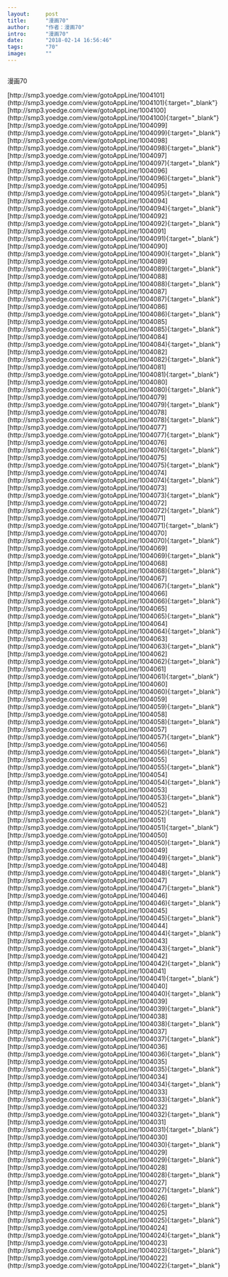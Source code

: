 ```yaml
---
layout:     post
title:      "漫画70"
author:     "作者：漫画70"
intro:      "漫画70"
date:       "2018-02-14 16:56:46"
tags:       "70"
image:      ""
---
```

<div style="text-align: center">
<p><img src=""/></p>
</div>
<p class="post-meta">
<span>漫画70</span>
</p>
[http://smp3.yoedge.com/view/gotoAppLine/1004101](http://smp3.yoedge.com/view/gotoAppLine/1004101){:target="_blank"}
[http://smp3.yoedge.com/view/gotoAppLine/1004100](http://smp3.yoedge.com/view/gotoAppLine/1004100){:target="_blank"}
[http://smp3.yoedge.com/view/gotoAppLine/1004099](http://smp3.yoedge.com/view/gotoAppLine/1004099){:target="_blank"}
[http://smp3.yoedge.com/view/gotoAppLine/1004098](http://smp3.yoedge.com/view/gotoAppLine/1004098){:target="_blank"}
[http://smp3.yoedge.com/view/gotoAppLine/1004097](http://smp3.yoedge.com/view/gotoAppLine/1004097){:target="_blank"}
[http://smp3.yoedge.com/view/gotoAppLine/1004096](http://smp3.yoedge.com/view/gotoAppLine/1004096){:target="_blank"}
[http://smp3.yoedge.com/view/gotoAppLine/1004095](http://smp3.yoedge.com/view/gotoAppLine/1004095){:target="_blank"}
[http://smp3.yoedge.com/view/gotoAppLine/1004094](http://smp3.yoedge.com/view/gotoAppLine/1004094){:target="_blank"}
[http://smp3.yoedge.com/view/gotoAppLine/1004092](http://smp3.yoedge.com/view/gotoAppLine/1004092){:target="_blank"}
[http://smp3.yoedge.com/view/gotoAppLine/1004091](http://smp3.yoedge.com/view/gotoAppLine/1004091){:target="_blank"}
[http://smp3.yoedge.com/view/gotoAppLine/1004090](http://smp3.yoedge.com/view/gotoAppLine/1004090){:target="_blank"}
[http://smp3.yoedge.com/view/gotoAppLine/1004089](http://smp3.yoedge.com/view/gotoAppLine/1004089){:target="_blank"}
[http://smp3.yoedge.com/view/gotoAppLine/1004088](http://smp3.yoedge.com/view/gotoAppLine/1004088){:target="_blank"}
[http://smp3.yoedge.com/view/gotoAppLine/1004087](http://smp3.yoedge.com/view/gotoAppLine/1004087){:target="_blank"}
[http://smp3.yoedge.com/view/gotoAppLine/1004086](http://smp3.yoedge.com/view/gotoAppLine/1004086){:target="_blank"}
[http://smp3.yoedge.com/view/gotoAppLine/1004085](http://smp3.yoedge.com/view/gotoAppLine/1004085){:target="_blank"}
[http://smp3.yoedge.com/view/gotoAppLine/1004084](http://smp3.yoedge.com/view/gotoAppLine/1004084){:target="_blank"}
[http://smp3.yoedge.com/view/gotoAppLine/1004082](http://smp3.yoedge.com/view/gotoAppLine/1004082){:target="_blank"}
[http://smp3.yoedge.com/view/gotoAppLine/1004081](http://smp3.yoedge.com/view/gotoAppLine/1004081){:target="_blank"}
[http://smp3.yoedge.com/view/gotoAppLine/1004080](http://smp3.yoedge.com/view/gotoAppLine/1004080){:target="_blank"}
[http://smp3.yoedge.com/view/gotoAppLine/1004079](http://smp3.yoedge.com/view/gotoAppLine/1004079){:target="_blank"}
[http://smp3.yoedge.com/view/gotoAppLine/1004078](http://smp3.yoedge.com/view/gotoAppLine/1004078){:target="_blank"}
[http://smp3.yoedge.com/view/gotoAppLine/1004077](http://smp3.yoedge.com/view/gotoAppLine/1004077){:target="_blank"}
[http://smp3.yoedge.com/view/gotoAppLine/1004076](http://smp3.yoedge.com/view/gotoAppLine/1004076){:target="_blank"}
[http://smp3.yoedge.com/view/gotoAppLine/1004075](http://smp3.yoedge.com/view/gotoAppLine/1004075){:target="_blank"}
[http://smp3.yoedge.com/view/gotoAppLine/1004074](http://smp3.yoedge.com/view/gotoAppLine/1004074){:target="_blank"}
[http://smp3.yoedge.com/view/gotoAppLine/1004073](http://smp3.yoedge.com/view/gotoAppLine/1004073){:target="_blank"}
[http://smp3.yoedge.com/view/gotoAppLine/1004072](http://smp3.yoedge.com/view/gotoAppLine/1004072){:target="_blank"}
[http://smp3.yoedge.com/view/gotoAppLine/1004071](http://smp3.yoedge.com/view/gotoAppLine/1004071){:target="_blank"}
[http://smp3.yoedge.com/view/gotoAppLine/1004070](http://smp3.yoedge.com/view/gotoAppLine/1004070){:target="_blank"}
[http://smp3.yoedge.com/view/gotoAppLine/1004069](http://smp3.yoedge.com/view/gotoAppLine/1004069){:target="_blank"}
[http://smp3.yoedge.com/view/gotoAppLine/1004068](http://smp3.yoedge.com/view/gotoAppLine/1004068){:target="_blank"}
[http://smp3.yoedge.com/view/gotoAppLine/1004067](http://smp3.yoedge.com/view/gotoAppLine/1004067){:target="_blank"}
[http://smp3.yoedge.com/view/gotoAppLine/1004066](http://smp3.yoedge.com/view/gotoAppLine/1004066){:target="_blank"}
[http://smp3.yoedge.com/view/gotoAppLine/1004065](http://smp3.yoedge.com/view/gotoAppLine/1004065){:target="_blank"}
[http://smp3.yoedge.com/view/gotoAppLine/1004064](http://smp3.yoedge.com/view/gotoAppLine/1004064){:target="_blank"}
[http://smp3.yoedge.com/view/gotoAppLine/1004063](http://smp3.yoedge.com/view/gotoAppLine/1004063){:target="_blank"}
[http://smp3.yoedge.com/view/gotoAppLine/1004062](http://smp3.yoedge.com/view/gotoAppLine/1004062){:target="_blank"}
[http://smp3.yoedge.com/view/gotoAppLine/1004061](http://smp3.yoedge.com/view/gotoAppLine/1004061){:target="_blank"}
[http://smp3.yoedge.com/view/gotoAppLine/1004060](http://smp3.yoedge.com/view/gotoAppLine/1004060){:target="_blank"}
[http://smp3.yoedge.com/view/gotoAppLine/1004059](http://smp3.yoedge.com/view/gotoAppLine/1004059){:target="_blank"}
[http://smp3.yoedge.com/view/gotoAppLine/1004058](http://smp3.yoedge.com/view/gotoAppLine/1004058){:target="_blank"}
[http://smp3.yoedge.com/view/gotoAppLine/1004057](http://smp3.yoedge.com/view/gotoAppLine/1004057){:target="_blank"}
[http://smp3.yoedge.com/view/gotoAppLine/1004056](http://smp3.yoedge.com/view/gotoAppLine/1004056){:target="_blank"}
[http://smp3.yoedge.com/view/gotoAppLine/1004055](http://smp3.yoedge.com/view/gotoAppLine/1004055){:target="_blank"}
[http://smp3.yoedge.com/view/gotoAppLine/1004054](http://smp3.yoedge.com/view/gotoAppLine/1004054){:target="_blank"}
[http://smp3.yoedge.com/view/gotoAppLine/1004053](http://smp3.yoedge.com/view/gotoAppLine/1004053){:target="_blank"}
[http://smp3.yoedge.com/view/gotoAppLine/1004052](http://smp3.yoedge.com/view/gotoAppLine/1004052){:target="_blank"}
[http://smp3.yoedge.com/view/gotoAppLine/1004051](http://smp3.yoedge.com/view/gotoAppLine/1004051){:target="_blank"}
[http://smp3.yoedge.com/view/gotoAppLine/1004050](http://smp3.yoedge.com/view/gotoAppLine/1004050){:target="_blank"}
[http://smp3.yoedge.com/view/gotoAppLine/1004049](http://smp3.yoedge.com/view/gotoAppLine/1004049){:target="_blank"}
[http://smp3.yoedge.com/view/gotoAppLine/1004048](http://smp3.yoedge.com/view/gotoAppLine/1004048){:target="_blank"}
[http://smp3.yoedge.com/view/gotoAppLine/1004047](http://smp3.yoedge.com/view/gotoAppLine/1004047){:target="_blank"}
[http://smp3.yoedge.com/view/gotoAppLine/1004046](http://smp3.yoedge.com/view/gotoAppLine/1004046){:target="_blank"}
[http://smp3.yoedge.com/view/gotoAppLine/1004045](http://smp3.yoedge.com/view/gotoAppLine/1004045){:target="_blank"}
[http://smp3.yoedge.com/view/gotoAppLine/1004044](http://smp3.yoedge.com/view/gotoAppLine/1004044){:target="_blank"}
[http://smp3.yoedge.com/view/gotoAppLine/1004043](http://smp3.yoedge.com/view/gotoAppLine/1004043){:target="_blank"}
[http://smp3.yoedge.com/view/gotoAppLine/1004042](http://smp3.yoedge.com/view/gotoAppLine/1004042){:target="_blank"}
[http://smp3.yoedge.com/view/gotoAppLine/1004041](http://smp3.yoedge.com/view/gotoAppLine/1004041){:target="_blank"}
[http://smp3.yoedge.com/view/gotoAppLine/1004040](http://smp3.yoedge.com/view/gotoAppLine/1004040){:target="_blank"}
[http://smp3.yoedge.com/view/gotoAppLine/1004039](http://smp3.yoedge.com/view/gotoAppLine/1004039){:target="_blank"}
[http://smp3.yoedge.com/view/gotoAppLine/1004038](http://smp3.yoedge.com/view/gotoAppLine/1004038){:target="_blank"}
[http://smp3.yoedge.com/view/gotoAppLine/1004037](http://smp3.yoedge.com/view/gotoAppLine/1004037){:target="_blank"}
[http://smp3.yoedge.com/view/gotoAppLine/1004036](http://smp3.yoedge.com/view/gotoAppLine/1004036){:target="_blank"}
[http://smp3.yoedge.com/view/gotoAppLine/1004035](http://smp3.yoedge.com/view/gotoAppLine/1004035){:target="_blank"}
[http://smp3.yoedge.com/view/gotoAppLine/1004034](http://smp3.yoedge.com/view/gotoAppLine/1004034){:target="_blank"}
[http://smp3.yoedge.com/view/gotoAppLine/1004033](http://smp3.yoedge.com/view/gotoAppLine/1004033){:target="_blank"}
[http://smp3.yoedge.com/view/gotoAppLine/1004032](http://smp3.yoedge.com/view/gotoAppLine/1004032){:target="_blank"}
[http://smp3.yoedge.com/view/gotoAppLine/1004031](http://smp3.yoedge.com/view/gotoAppLine/1004031){:target="_blank"}
[http://smp3.yoedge.com/view/gotoAppLine/1004030](http://smp3.yoedge.com/view/gotoAppLine/1004030){:target="_blank"}
[http://smp3.yoedge.com/view/gotoAppLine/1004029](http://smp3.yoedge.com/view/gotoAppLine/1004029){:target="_blank"}
[http://smp3.yoedge.com/view/gotoAppLine/1004028](http://smp3.yoedge.com/view/gotoAppLine/1004028){:target="_blank"}
[http://smp3.yoedge.com/view/gotoAppLine/1004027](http://smp3.yoedge.com/view/gotoAppLine/1004027){:target="_blank"}
[http://smp3.yoedge.com/view/gotoAppLine/1004026](http://smp3.yoedge.com/view/gotoAppLine/1004026){:target="_blank"}
[http://smp3.yoedge.com/view/gotoAppLine/1004025](http://smp3.yoedge.com/view/gotoAppLine/1004025){:target="_blank"}
[http://smp3.yoedge.com/view/gotoAppLine/1004024](http://smp3.yoedge.com/view/gotoAppLine/1004024){:target="_blank"}
[http://smp3.yoedge.com/view/gotoAppLine/1004023](http://smp3.yoedge.com/view/gotoAppLine/1004023){:target="_blank"}
[http://smp3.yoedge.com/view/gotoAppLine/1004022](http://smp3.yoedge.com/view/gotoAppLine/1004022){:target="_blank"}


